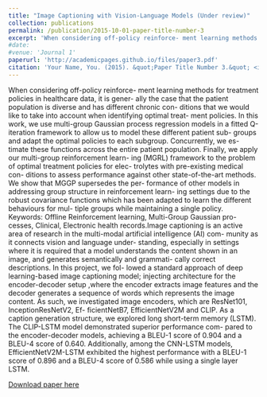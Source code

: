 ```yaml
---
title: "Image Captioning with Vision-Language Models (Under review)"
collection: publications
permalink: /publication/2015-10-01-paper-title-number-3
excerpt: 'When considering off-policy reinforce- ment learning methods for treatment policies in healthcare data, it is gener- ally the case that the patient population is diverse and has different chronic con- ditions that we would like to take into account when identifying optimal treat- ment policies. In this work, we use multi-group Gaussian process regression models in a fitted Q-iteration framework to allow us to model these different patient sub- groups and adapt the optimal policies to each subgroup. Concurrently, we es- timate these functions across the entire patient population. Finally, we apply our multi-group reinforcement learn- ing (MGRL) framework to the problem of optimal treatment policies for elec- trolytes with pre-existing medical con- ditions to assess performance against other state-of-the-art methods. We show that MGGP supersedes the per- formance of other models in addressing group structure in reinforcement learn- ing settings due to the robust covariance functions which has been adapted to learn the different behaviours for mul- tiple groups while maintaining a single policy. Keywords: Offline Reinforcement learning, Multi-Group Gaussian pro- cesses, Clinical, Electronic health records.Image captioning is an active area of research in the multi-modal artificial intelligence (AI) com- munity as it connects vision and language under- standing, especially in settings where it is required that a model understands the content shown in an image, and generates semantically and grammati- cally correct descriptions. In this project, we fol- lowed a standard approach of deep learning-based image captioning model; injecting architecture for the encoder-decoder setup ,where the encoder extracts image features and the decoder generates a sequence of words which represents the image content. As such, we investigated image encoders, which are ResNet101, InceptionResNetV2, Ef- ficientNetB7, EfficientNetV2M and CLIP. As a caption generation structure, we explored long short-term memory (LSTM). The CLIP-LSTM model demonstrated superior performance com- pared to the encoder-decoder models, achieving a BLEU-1 score of 0.904 and a BLEU-4 score of 0.640. Additionally, among the CNN-LSTM models, EfficientNetV2M-LSTM exhibited the highest performance with a BLEU-1 score of 0.896 and a BLEU-4 score of 0.586 while using a single layer LSTM.'
#date: 
#venue: 'Journal 1'
paperurl: 'http://academicpages.github.io/files/paper3.pdf'
citation: 'Your Name, You. (2015). &quot;Paper Title Number 3.&quot; <i>Journal 1</i>. 1(3).'
---
```

When considering off-policy reinforce- ment learning methods for treatment policies in healthcare data, it is gener- ally the case that the patient population is diverse and has different chronic con- ditions that we would like to take into account when identifying optimal treat- ment policies. In this work, we use multi-group Gaussian process regression models in a fitted Q-iteration framework to allow us to model these different patient sub- groups and adapt the optimal policies to each subgroup. Concurrently, we es- timate these functions across the entire patient population. Finally, we apply our multi-group reinforcement learn- ing (MGRL) framework to the problem of optimal treatment policies for elec- trolytes with pre-existing medical con- ditions to assess performance against other state-of-the-art methods. We show that MGGP supersedes the per- formance of other models in addressing group structure in reinforcement learn- ing settings due to the robust covariance functions which has been adapted to learn the different behaviours for mul- tiple groups while maintaining a single policy. Keywords: Offline Reinforcement learning, Multi-Group Gaussian pro- cesses, Clinical, Electronic health records.Image captioning is an active area of research in the multi-modal artificial intelligence (AI) com- munity as it connects vision and language under- standing, especially in settings where it is required that a model understands the content shown in an image, and generates semantically and grammati- cally correct descriptions. In this project, we fol- lowed a standard approach of deep learning-based image captioning model; injecting architecture for the encoder-decoder setup ,where the encoder extracts image features and the decoder generates a sequence of words which represents the image content. As such, we investigated image encoders, which are ResNet101, InceptionResNetV2, Ef- ficientNetB7, EfficientNetV2M and CLIP. As a caption generation structure, we explored long short-term memory (LSTM). The CLIP-LSTM model demonstrated superior performance com- pared to the encoder-decoder models, achieving a BLEU-1 score of 0.904 and a BLEU-4 score of 0.640. Additionally, among the CNN-LSTM models, EfficientNetV2M-LSTM exhibited the highest performance with a BLEU-1 score of 0.896 and a BLEU-4 score of 0.586 while using a single layer LSTM.

[Download paper here](https://drive.google.com/file/d/1rXLySK6c-KQKZb42I7zfKBQKTElC3eMQ/view?usp=sharing)
